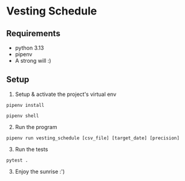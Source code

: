 # Vesting Schedule

## Requirements
* python 3.13
* pipenv
* A strong will :)


## Setup

1. Setup & activate the project's virtual env
```shell
pipenv install
```

```shell
pipenv shell
```

2. Run the program
```shell
pipenv run vesting_schedule [csv_file] [target_date] [precision]
```

3. Run the tests
```shell
pytest . 
```

3. Enjoy the sunrise :')
